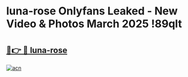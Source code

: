 # luna-rose Onlyfans Leaked - New Video & Photos March 2025 !89qlt

# <h2><a href="https://c1vpkm.iuczelnia.edu.pl?title=luna-rose&ref=89qlt">🔗👉 🔴 luna-rose</a></h2>

[![acn](https://github.com/user-attachments/assets/0f9c940e-d8b0-45ae-aac7-cd30a18b3e1c)](https://c1vpkm.iuczelnia.edu.pl?title=luna-rose&ref=89qlt)

